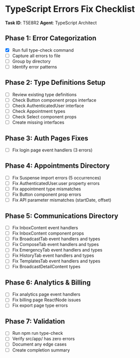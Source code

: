 # TypeScript Errors Fix Checklist

**Task ID**: T5E8R2
**Agent**: TypeScript Architect

## Phase 1: Error Categorization
- [x] Run full type-check command
- [ ] Capture all errors to file
- [ ] Group by directory
- [ ] Identify error patterns

## Phase 2: Type Definitions Setup
- [ ] Review existing type definitions
- [ ] Check Button component props interface
- [ ] Check AuthenticatedUser interface
- [ ] Check Appointment types
- [ ] Check Select component props
- [ ] Create missing interfaces

## Phase 3: Auth Pages Fixes
- [ ] Fix login page event handlers (3 errors)

## Phase 4: Appointments Directory
- [ ] Fix Suspense import errors (5 occurrences)
- [ ] Fix AuthenticatedUser.user property errors
- [ ] Fix appointment type mismatches
- [ ] Fix Button component prop errors
- [ ] Fix API parameter mismatches (startDate, offset)

## Phase 5: Communications Directory
- [ ] Fix InboxContent event handlers
- [ ] Fix InboxContent component props
- [ ] Fix BroadcastTab event handlers and types
- [ ] Fix ComposeTab event handlers and types
- [ ] Fix EmergencyTab event handlers and types
- [ ] Fix HistoryTab event handlers and types
- [ ] Fix TemplatesTab event handlers and types
- [ ] Fix BroadcastDetailContent types

## Phase 6: Analytics & Billing
- [ ] Fix analytics page event handlers
- [ ] Fix billing page ReactNode issues
- [ ] Fix export page type errors

## Phase 7: Validation
- [ ] Run npm run type-check
- [ ] Verify src/app/ has zero errors
- [ ] Document any edge cases
- [ ] Create completion summary
